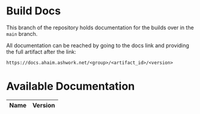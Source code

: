 # Build Docs

This branch of the repository holds documentation for the builds over in the `main` branch.

All documentation can be reached by going to the docs link and providing the full artifact after the link:
```
https://docs.ahaim.ashwork.net/<group>/<artifact_id>/<version>
```

# Available Documentation

| Name | Version |
| :--- | :---: |

